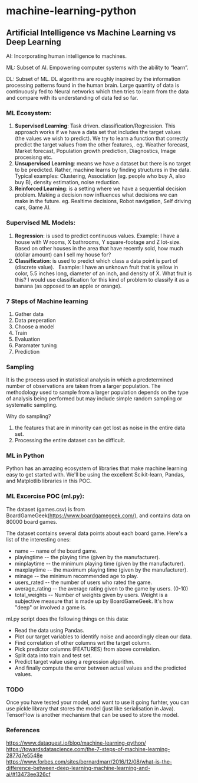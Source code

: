 # machine-learning-python

## Artificial Intelligence vs Machine Learning vs Deep Learning

AI: Incorporating human intelligence to machines.

ML: Subset of AI. Empowering computer systems with the ability to “learn”.

DL: Subset of ML. DL algorithms are roughly inspired by the information processing patterns found in the human brain. Large quantity of data is continuously fed to Neural networks which then tries to learn from the data and compare with its understanding of data fed so far.

### ML Ecosystem:
1. **Supervised Learning**: Task driven. classification/Regression. This approach works if we have a data set that includes the target values (the values we wish to predict). We try to learn a function that correctly predict the target values from the other features,. eg. Weather forecast, Market forecast, Population growth prediction, Diagnostics, Image procesisng etc.
2. **Unsupervised Learning**: means we have a dataset but there is no target to be predicted. Rather, machine learns by finding structures in the data. Typical examples: Clustering, Association (eg. people who buy A, also buy B), density estimation, noise reduction.
3. **Reinforced Learning**: is a setting where we have a sequential decision problem. Making a decision now influences what decisions we can make in the future. eg. Realtime decisions, Robot navigation, Self driving cars, Game AI.

### Supervised ML Models:
1. **Regression**: is used to predict continuous values. 
Example: I have a house with W rooms, X bathrooms, Y square-footage and Z lot-size. Based on other houses in the area that have recently sold, how much (dollar amount) can I sell my house for? 
2. **Classification**: is used to predict which class a data point is part of (discrete value).  
Example: I have an unknown fruit that is yellow in color, 5.5 inches long, diameter of an inch, and density of X. What fruit is this? I would use classification for this kind of problem to classify it as a banana (as opposed to an apple or orange). 

### 7 Steps of Machine learning

1. Gather data
2. Data preperation
3. Choose a model
4. Train
5. Evaluation
6. Paramater tuning
7. Prediction

### Sampling 
It is the process used in statistical analysis in which a predetermined number of observations are taken from a larger population. The methodology used to sample from a larger population depends on the type of analysis being performed but may include simple random sampling or systematic sampling.

Why do sampling? 
1. the features that are in minority can get lost as noise in the entire data set.
2. Processing the entire dataset can be difficult.


### ML in Python

Python has an amazing ecosystem of libraries that make machine learning easy to get started with. 
We'll be using the excellent Scikit-learn, Pandas, and Matplotlib libraries in this POC.

### ML Excercise POC (ml.py):

The dataset (games.csv) is from BoardGameGeek(https://www.boardgamegeek.com/), and contains data on 80000 board games.  

The dataset contains several data points about each board game. Here's a list of the interesting ones:  
* name -- name of the board game.  
* playingtime -- the playing time (given by the manufacturer).  
* minplaytime -- the minimum playing time (given by the manufacturer).  
* maxplaytime -- the maximum playing time (given by the manufacturer).  
* minage -- the minimum recommended age to play.  
* users_rated -- the number of users who rated the game.  
* average_rating -- the average rating given to the game by users. (0-10)  
* total_weights -- Number of weights given by users. Weight is a subjective measure that is made up by BoardGameGeek. It's how "deep" or involved a game is.  

ml.py script does the following things on this data:  
* Read the data using Pandas.  
* Plot our target variables to identify noise and accordingly clean our data.  
* Find correlation of other columns wrt the target column.  
* Pick predictor columns (FEATURES) from above correlation.  
* Split data into train and test set.  
* Predict target value using a regression algorithm.  
* And finally compute the error between actual values and the predicted values.  


### TODO
Once you have tested your model, and want to use it going furhter, you can use pickle library that stores the model (just like serialisation in Java). TensorFlow is another mechanism that can be used to store the model.

### References
https://www.dataquest.io/blog/machine-learning-python/  
https://towardsdatascience.com/the-7-steps-of-machine-learning-2877d7e5548e  
https://www.forbes.com/sites/bernardmarr/2016/12/08/what-is-the-difference-between-deep-learning-machine-learning-and-ai/#13473ee326cf


